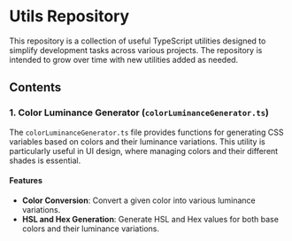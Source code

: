 # Utils Repository

This repository is a collection of useful TypeScript utilities designed to simplify development tasks across various projects. The repository is intended to grow over time with new utilities added as needed.

## Contents

### 1. Color Luminance Generator (`colorLuminanceGenerator.ts`)

The `colorLuminanceGenerator.ts` file provides functions for generating CSS variables based on colors and their luminance variations. This utility is particularly useful in UI design, where managing colors and their different shades is essential.

#### Features

- **Color Conversion**: Convert a given color into various luminance variations.
- **HSL and Hex Generation**: Generate HSL and Hex values for both base colors and their luminance variations.
